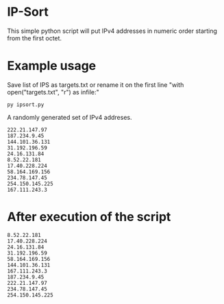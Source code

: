 # IP-Sort
This simple python script will put IPv4 addresses in numeric order starting from the first octet.

# Example usage
Save list of IPS as targets.txt or rename it on the first line "with open("targets.txt", "r") as infile:"
```
py ipsort.py
```
A randomly generated set of IPv4 addreses.
```
222.21.147.97
187.234.9.45
144.101.36.131
31.192.196.59
24.16.131.84
8.52.22.181
17.40.228.224
58.164.169.156
234.78.147.45
254.150.145.225
167.111.243.3
```

# After execution of the script
```
8.52.22.181
17.40.228.224
24.16.131.84
31.192.196.59
58.164.169.156
144.101.36.131
167.111.243.3
187.234.9.45
222.21.147.97
234.78.147.45
254.150.145.225
```
